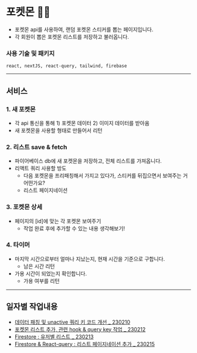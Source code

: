 # 포켓몬 🥚🐣

- 포켓몬 api를 사용하여, 랜덤 포켓몬 스티커를 뽑는 페이지입니다.
- 각 회원이 뽑은 포켓몬 리스트를 저장하고 불러옵니다.

### 사용 기술 및 패키지

```
react, nextJS, react-query, tailwind, firebase
```

---

## 서비스

### 1. 새 포켓몬

- 각 api 통신을 통해 1) 포켓몬 데이터 2) 이미지 데이터를 받아옴
- 새 포켓몬을 사용할 형태로 만들어서 리턴

### 2. 리스트 save & fetch

- 파이어베이스 db에 새 포켓몬을 저장하고, 전체 리스트를 가져옵니다.
- 리액트 쿼리 사용할 방도
  - 다음 포켓몬을 프리패칭해서 가지고 있다가, 스티커를 뒤집으면서 보여주는 거 어떤가요?
  - 리스트 페이지네이션

### 3. 포켓몬 상세

- 페이지의 [id]에 맞는 각 포켓몬 보여주기
  - 작업 완료 후에 추가할 수 있는 내용 생각해보기!

### 4. 타이머

- 마지막 시간으로부터 얼마나 지났는지, 현재 시간을 기준으로 구합니다.
  - 남은 시간 리턴
- 가용 시간이 되었는지 확인합니다.
  - 가용 여부를 리턴

---

## 일자별 작업내용

- [데이터 패칭 및 unactive 쿼리 키 코드 개선 _ 230210](https://github.com/dusunax/toy/issues/9)
- [포켓몬 리스트 추가, 관련 hook & query key 작업 _ 230212](https://github.com/dusunax/toy/issues/11)
- [Firestore : 유저별 리스트 _ 230213](https://github.com/dusunax/toy/issues/13)
- [Firestore & React-query : 리스트 페이지네이션 추가 _ 230215](https://github.com/dusunax/toy/issues/15)
